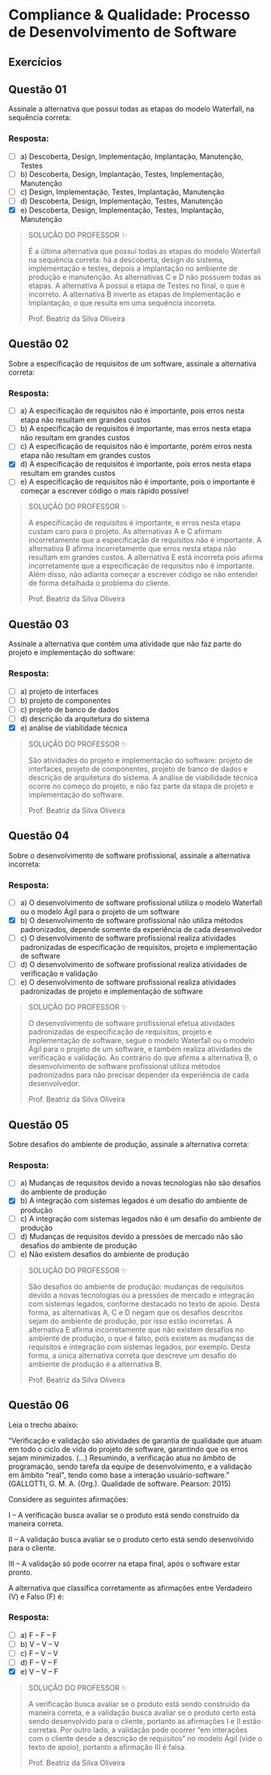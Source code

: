 # Compliance & Qualidade: Processo de Desenvolvimento de Software

## Exercícios


## Questão 01 
Assinale a alternativa que possui todas as etapas do modelo Waterfall, na sequência correta:
### Resposta:
- [ ] a) Descoberta, Design, Implementação, Implantação, Manutenção, Testes
- [ ] b) Descoberta, Design, Implantação, Testes, Implementação, Manutenção
- [ ] c) Design, Implementação, Testes, Implantação, Manutenção
- [ ] d) Descoberta, Design, Implementação, Testes, Manutenção
- [x] e) Descoberta, Design, Implementação, Testes, Implantação, Manutenção

> SOLUÇÃO DO PROFESSOR ✨
>
> É a última alternativa que possui todas as etapas do modelo Waterfall na sequência correta: há a descoberta, design do sistema, implementação e testes, depois a implantação no ambiente de produção e manutenção. As alternativas C e D não possuem todas as etapas. A alternativa A possui a etapa de Testes no final, o que é incorreto. A alternativa B inverte as etapas de Implementação e Implantação, o que resulta em uma sequência incorreta.​ 
>
> Prof. Beatriz da Silva Oliveira

## Questão 02 
Sobre a especificação de requisitos de um software, assinale a alternativa correta:
### Resposta:
- [ ] a) A especificação de requisitos não é importante, pois erros nesta etapa não resultam em grandes custos
- [ ] b) A especificação de requisitos é importante, mas erros nesta etapa não resultam em grandes custos
- [ ] c) A especificação de requisitos não é importante, porém erros nesta etapa não resultam em grandes custos
- [x] d) A especificação de requisitos é importante, pois erros nesta etapa resultam em grandes custos
- [ ] e) A especificação de requisitos não é importante, pois o importante é começar a escrever código o mais rápido possível

> SOLUÇÃO DO PROFESSOR ✨
>
> A especificação de requisitos é importante, e erros nesta etapa custam caro para o projeto. As alternativas A e C afirmam incorretamente que a especificação de requisitos não é importante. A alternativa B afirma incorretamente que erros nesta etapa não resultam em grandes custos. A alternativa E está incorreta pois afirma incorretamente que a especificação de requisitos não é importante. Além disso, não adianta começar a escrever código se não entender de forma detalhada o problema do cliente.​
>
> Prof. Beatriz da Silva Oliveira

## Questão 03 
Assinale a alternativa que contém uma atividade que não faz parte do projeto e implementação do software:
### Resposta:
- [ ] a) projeto de interfaces
- [ ] b) projeto de componentes
- [ ] c) projeto de banco de dados
- [ ] d) descrição da arquitetura do sistema
- [x] e) análise de viabilidade técnica

> SOLUÇÃO DO PROFESSOR ✨
>
> São atividades do projeto e implementação do software: projeto de interfaces, projeto de componentes, projeto de banco de dados e descrição de arquitetura do sistema. A análise de viabilidade técnica ocorre no começo do projeto, e não faz parte da etapa de projeto e implementação do software.
>
> Prof. Beatriz da Silva Oliveira

## Questão 04 
Sobre o desenvolvimento de software profissional, assinale a alternativa incorreta:
### Resposta:
- [ ] a) O desenvolvimento de software profissional utiliza o modelo Waterfall ou o modelo Ágil para o projeto de um software
- [x] b) O desenvolvimento de software profissional não utiliza métodos padronizados, depende somente da experiência de cada desenvolvedor
- [ ] c) O desenvolvimento de software profissional realiza atividades padronizadas de especificação de requisitos, projeto e implementação de software​
- [ ] d) O desenvolvimento de software profissional realiza atividades de verificação e validação
- [ ] e) O desenvolvimento de software profissional realiza atividades padronizadas de projeto e implementação de software

> SOLUÇÃO DO PROFESSOR ✨
>
> O desenvolvimento de software profissional efetua atividades padronizadas de especificação de requisitos, projeto e implementação de software, segue o modelo Waterfall ou o modelo Ágil para o projeto de um software, e também realiza atividades de verificação e validação. Ao contrário do que afirma a alternativa B, o desenvolvimento de software profissional utiliza métodos padronizados para não precisar depender da experiência de cada desenvolvedor.​
>
> Prof. Beatriz da Silva Oliveira

## Questão 05 
Sobre desafios do ambiente de produção, assinale a alternativa correta:
### Resposta:
- [ ] a) Mudanças de requisitos devido a novas tecnologias não são desafios do ambiente de produção
- [x] b) A integração com sistemas legados é um desafio do ambiente de produção
- [ ] c) A integração com sistemas legados não é um desafio do ambiente de produção 
- [ ] d) Mudanças de requisitos devido a pressões de mercado não são desafios do ambiente de produção 
- [ ] e) Não existem desafios do ambiente de produção

> SOLUÇÃO DO PROFESSOR ✨
>
> São desafios do ambiente de produção: mudanças de requisitos devido a novas tecnologias ou a pressões de mercado e integração com sistemas legados, conforme destacado no texto de apoio. Desta forma, as alternativas A, C e D negam que os desafios descritos sejam do ambiente de produção, por isso estão incorretas. A alternativa E afirma incorretamente que não existem desafios no ambiente de produção, o que é falso, pois existem as mudanças de requisitos e integração com sistemas legados, por exemplo. Desta forma, a única alternativa correta que descreve um desafio do ambiente de produção é a alternativa B.​
>
> Prof. Beatriz da Silva Oliveira

## Questão 06 
 Leia o trecho abaixo:

“Verificação e validação são atividades de garantia de qualidade que atuam em todo o ciclo de vida do projeto de software, garantindo que os erros sejam minimizados. (...) Resumindo, a verificação atua no âmbito de programação, sendo tarefa da equipe de desenvolvimento, e a validação em âmbito "real", tendo como base a interação usuário-software.” (GALLOTTI, G. M. A. (Org.). Qualidade de software. Pearson: 2015)

Considere as seguintes afirmações:

I – A verificação busca avaliar se o produto está sendo construído da maneira correta.

II – A validação busca avaliar se o produto certo está sendo desenvolvido para o cliente.

III – A validação só pode ocorrer na etapa final, após o software estar pronto.

A alternativa que classifica corretamente as afirmações entre Verdadeiro (V) e Falso (F) é:
### Resposta:
- [ ] a) F – F – F
- [ ] b) V – V – V
- [ ] c) F – V – V
- [ ] d) F – V – F
- [x] e) V – V – F

> SOLUÇÃO DO PROFESSOR ✨
>
> A verificação busca avaliar se o produto está sendo construído da maneira correta, e a validação busca avaliar se o produto certo está sendo desenvolvido para o cliente, portanto as afirmações I e II estão corretas. Por outro lado, a validação pode ocorrer “em interações com o cliente desde a descrição de requisitos” no modelo Ágil (vide o texto de apoio), portanto a afirmação III é falsa.​
>
> Prof. Beatriz da Silva Oliveira
